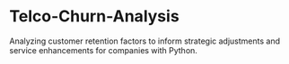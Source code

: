 # Telco-Churn-Analysis
Analyzing customer retention factors to inform strategic adjustments and service enhancements for companies with Python.
